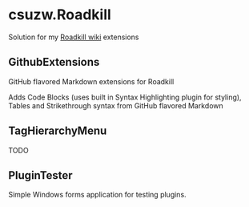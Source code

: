 # csuzw.Roadkill

Solution for my [Roadkill wiki](http://www.roadkillwiki.net/) extensions

## GithubExtensions

GitHub flavored Markdown extensions for Roadkill

Adds Code Blocks (uses built in Syntax Highlighting plugin for styling), Tables and Strikethrough syntax from GitHub flavored Markdown

## TagHierarchyMenu

TODO

## PluginTester

Simple Windows forms application for testing plugins.
